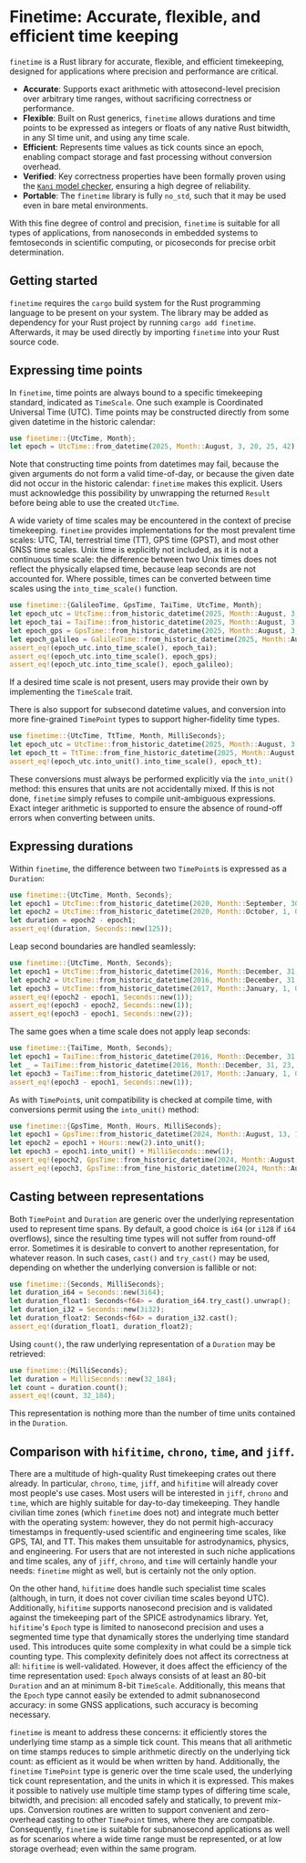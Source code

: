 # Finetime: Accurate, flexible, and efficient time keeping
`finetime` is a Rust library for accurate, flexible, and efficient timekeeping, designed for applications where precision and performance are critical.
- **Accurate**: Supports exact arithmetic with attosecond-level precision over arbitrary time ranges, without sacrificing correctness or performance.
- **Flexible**: Built on Rust generics, `finetime` allows durations and time points to be expressed as integers or floats of any native Rust bitwidth, in any SI time unit, and using any time scale.
- **Efficient**: Represents time values as tick counts since an epoch, enabling compact storage and fast processing without conversion overhead.
- **Verified**: Key correctness properties have been formally proven using the [`Kani` model checker](https://model-checking.github.io/kani/), ensuring a high degree of reliability.
- **Portable**: The `finetime` library is fully `no_std`, such that it may be used even in bare metal environments.

With this fine degree of control and precision, `finetime` is suitable for all types of applications, from nanoseconds in embedded systems to femtoseconds in scientific computing, or picoseconds for precise orbit determination.

## Getting started
`finetime` requires the `cargo` build system for the Rust programming language to be present on your system. The library may be added as dependency for your Rust project by running `cargo add finetime`. Afterwards, it may be used directly by importing `finetime` into your Rust source code.

## Expressing time points
In `finetime`, time points are always bound to a specific timekeeping standard, indicated as `TimeScale`. One such example is Coordinated Universal Time (UTC). Time points may be constructed directly from some given datetime in the historic calendar:
```rust
use finetime::{UtcTime, Month};
let epoch = UtcTime::from_datetime(2025, Month::August, 3, 20, 25, 42).unwrap();
```
Note that constructing time points from datetimes may fail, because the given arguments do not form a valid time-of-day, or because the given date did not occur in the historic calendar: `finetime` makes this explicit. Users must acknowledge this possibility by unwrapping the returned `Result` before being able to use the created `UtcTime`.

A wide variety of time scales may be encountered in the context of precise timekeeping.
`finetime` provides implementations for the most prevalent time scales: UTC, TAI, terrestrial time (TT), GPS time (GPST), and most other GNSS time scales.
Unix time is explicitly not included, as it is not a continuous time scale: the difference between two Unix times does not reflect the physically elapsed time, because leap seconds are not accounted for.
Where possible, times can be converted between time scales using the `into_time_scale()` function.
```rust
use finetime::{GalileoTime, GpsTime, TaiTime, UtcTime, Month};
let epoch_utc = UtcTime::from_historic_datetime(2025, Month::August, 3, 20, 25, 42).unwrap();
let epoch_tai = TaiTime::from_historic_datetime(2025, Month::August, 3, 20, 26, 19).unwrap();
let epoch_gps = GpsTime::from_historic_datetime(2025, Month::August, 3, 20, 26, 0).unwrap();
let epoch_galileo = GalileoTime::from_historic_datetime(2025, Month::August, 3, 20, 26, 0).unwrap();
assert_eq!(epoch_utc.into_time_scale(), epoch_tai);
assert_eq!(epoch_utc.into_time_scale(), epoch_gps);
assert_eq!(epoch_utc.into_time_scale(), epoch_galileo);
```
If a desired time scale is not present, users may provide their own by implementing the `TimeScale` trait.

There is also support for subsecond datetime values, and conversion into more fine-grained `TimePoint` types to support higher-fidelity time types.
```rust
use finetime::{UtcTime, TtTime, Month, MilliSeconds};
let epoch_utc = UtcTime::from_historic_datetime(2025, Month::August, 3, 20, 25, 42).unwrap();
let epoch_tt = TtTime::from_fine_historic_datetime(2025, Month::August, 3, 20, 26, 51, MilliSeconds::new(184i64)).unwrap();
assert_eq!(epoch_utc.into_unit().into_time_scale(), epoch_tt);
```
These conversions must always be performed explicitly via the `into_unit()` method: this ensures that units are not accidentally mixed. If this is not done, `finetime` simply refuses to compile unit-ambiguous expressions.
Exact integer arithmetic is supported to ensure the absence of round-off errors when converting between units.

## Expressing durations
Within `finetime`, the difference between two `TimePoint`s is expressed as a `Duration`:
```rust
use finetime::{UtcTime, Month, Seconds};
let epoch1 = UtcTime::from_historic_datetime(2020, Month::September, 30, 23, 59, 58).unwrap();
let epoch2 = UtcTime::from_historic_datetime(2020, Month::October, 1, 0, 2, 3).unwrap();
let duration = epoch2 - epoch1;
assert_eq!(duration, Seconds::new(125));
```

Leap second boundaries are handled seamlessly:
```rust
use finetime::{UtcTime, Month, Seconds};
let epoch1 = UtcTime::from_historic_datetime(2016, Month::December, 31, 23, 59, 59).unwrap();
let epoch2 = UtcTime::from_historic_datetime(2016, Month::December, 31, 23, 59, 60).unwrap();
let epoch3 = UtcTime::from_historic_datetime(2017, Month::January, 1, 0, 0, 0).unwrap();
assert_eq!(epoch2 - epoch1, Seconds::new(1));
assert_eq!(epoch3 - epoch2, Seconds::new(1));
assert_eq!(epoch3 - epoch1, Seconds::new(2));
```
The same goes when a time scale does not apply leap seconds:
```rust
use finetime::{TaiTime, Month, Seconds};
let epoch1 = TaiTime::from_historic_datetime(2016, Month::December, 31, 23, 59, 59).unwrap();
let _ = TaiTime::from_historic_datetime(2016, Month::December, 31, 23, 59, 60).unwrap_err();
let epoch3 = TaiTime::from_historic_datetime(2017, Month::January, 1, 0, 0, 0).unwrap();
assert_eq!(epoch3 - epoch1, Seconds::new(1));
```

As with `TimePoint`s, unit compatibility is checked at compile time, with conversions permit using the `into_unit()` method:
```rust
use finetime::{GpsTime, Month, Hours, MilliSeconds};
let epoch1 = GpsTime::from_historic_datetime(2024, Month::August, 13, 19, 30, 0).unwrap();
let epoch2 = epoch1 + Hours::new(2).into_unit();
let epoch3 = epoch1.into_unit() + MilliSeconds::new(1);
assert_eq!(epoch2, GpsTime::from_historic_datetime(2024, Month::August, 13, 21, 30, 0).unwrap());
assert_eq!(epoch3, GpsTime::from_fine_historic_datetime(2024, Month::August, 13, 19, 30, 0, MilliSeconds::new(1)).unwrap());
```

## Casting between representations
Both `TimePoint` and `Duration` are generic over the underlying representation used to represent time spans.
By default, a good choice is `i64` (or `i128` if `i64` overflows), since the resulting time types will not suffer from round-off error.
Sometimes it is desirable to convert to another representation, for whatever reason. In such cases, `cast()` and `try_cast()` may be used, depending on whether the underlying conversion is fallible or not:
```rust
use finetime::{Seconds, MilliSeconds};
let duration_i64 = Seconds::new(3i64);
let duration_float1: Seconds<f64> = duration_i64.try_cast().unwrap();
let duration_i32 = Seconds::new(3i32);
let duration_float2: Seconds<f64> = duration_i32.cast();
assert_eq!(duration_float1, duration_float2);
```

Using `count()`, the raw underlying representation of a `Duration` may be retrieved:
```rust
use finetime::{MilliSeconds};
let duration = MilliSeconds::new(32_184);
let count = duration.count();
assert_eq!(count, 32_184);
```
This representation is nothing more than the number of time units contained in the `Duration`.

## Comparison with `hifitime`, `chrono`, `time`, and `jiff`.
There are a multitude of high-quality Rust timekeeping crates out there already.
In particular, `chrono`, `time`, `jiff`, and `hifitime` will already cover most people's use cases.
Most users will be interested in `jiff`, `chrono` and `time`, which are highly suitable for day-to-day timekeeping.
They handle civilian time zones (which `finetime` does not) and integrate much better with the operating system: however, they do not permit high-accuracy timestamps in frequently-used scientific and engineering time scales, like GPS, TAI, and TT. This makes them unsuitable for astrodynamics, physics, and engineering.
For users that are not interested in such niche applications and time scales, any of `jiff`, `chrono`, and `time` will certainly handle your needs: `finetime` might as well, but is certainly not the only option.

On the other hand, `hifitime` does handle such specialist time scales (although, in turn, it does not cover civilian time scales beyond UTC).
Additionally, `hifitime` supports nanosecond precision and is validated against the timekeeping part of the SPICE astrodynamics library.
Yet, `hifitime`'s `Epoch` type is limited to nanosecond precision and uses a segmented time type that dynamically stores the underlying time standard used.
This introduces quite some complexity in what could be a simple tick counting type.
This complexity definitely does not affect its correctness at all: `hifitime` is well-validated.
However, it does affect the efficiency of the time representation used: `Epoch` always consists of at least an 80-bit `Duration` and an at minimum 8-bit `TimeScale`.
Additionally, this means that the `Epoch` type cannot easily be extended to admit subnanosecond accuracy: in some GNSS applications, such accuracy is becoming necessary.

`finetime` is meant to address these concerns: it efficiently stores the underlying time stamp as a simple tick count. This means that all arithmetic on time stamps reduces to simple arithmetic directly on the underlying tick count: as efficient as it would be when written by hand.
Additionally, the `finetime` `TimePoint` type is generic over the time scale used, the underlying tick count representation, and the units in which it is expressed.
This makes it possible to natively use multiple time stamp types of differing time scale, bitwidth, and precision: all encoded safely and statically, to prevent mix-ups.
Conversion routines are written to support convenient and zero-overhead casting to other `TimePoint` times, where they are compatible.
Consequently, `finetime` is suitable for subnanosecond applications as well as for scenarios where a wide time range must be represented, or at low storage overhead; even within the same program.